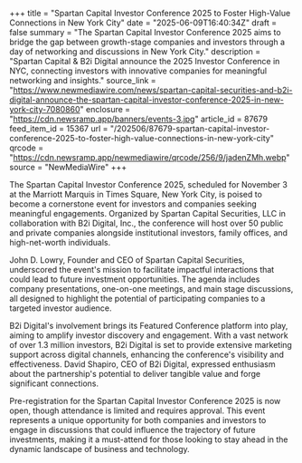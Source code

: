 +++
title = "Spartan Capital Investor Conference 2025 to Foster High-Value Connections in New York City"
date = "2025-06-09T16:40:34Z"
draft = false
summary = "The Spartan Capital Investor Conference 2025 aims to bridge the gap between growth-stage companies and investors through a day of networking and discussions in New York City."
description = "Spartan Capital & B2i Digital announce the 2025 Investor Conference in NYC, connecting investors with innovative companies for meaningful networking and insights."
source_link = "https://www.newmediawire.com/news/spartan-capital-securities-and-b2i-digital-announce-the-spartan-capital-investor-conference-2025-in-new-york-city-7080860"
enclosure = "https://cdn.newsramp.app/banners/events-3.jpg"
article_id = 87679
feed_item_id = 15367
url = "/202506/87679-spartan-capital-investor-conference-2025-to-foster-high-value-connections-in-new-york-city"
qrcode = "https://cdn.newsramp.app/newmediawire/qrcode/256/9/jadenZMh.webp"
source = "NewMediaWire"
+++

<p>The Spartan Capital Investor Conference 2025, scheduled for November 3 at the Marriott Marquis in Times Square, New York City, is poised to become a cornerstone event for investors and companies seeking meaningful engagements. Organized by Spartan Capital Securities, LLC in collaboration with B2i Digital, Inc., the conference will host over 50 public and private companies alongside institutional investors, family offices, and high-net-worth individuals.</p><p>John D. Lowry, Founder and CEO of Spartan Capital Securities, underscored the event's mission to facilitate impactful interactions that could lead to future investment opportunities. The agenda includes company presentations, one-on-one meetings, and main stage discussions, all designed to highlight the potential of participating companies to a targeted investor audience.</p><p>B2i Digital's involvement brings its Featured Conference platform into play, aiming to amplify investor discovery and engagement. With a vast network of over 1.3 million investors, B2i Digital is set to provide extensive marketing support across digital channels, enhancing the conference's visibility and effectiveness. David Shapiro, CEO of B2i Digital, expressed enthusiasm about the partnership's potential to deliver tangible value and forge significant connections.</p><p>Pre-registration for the Spartan Capital Investor Conference 2025 is now open, though attendance is limited and requires approval. This event represents a unique opportunity for both companies and investors to engage in discussions that could influence the trajectory of future investments, making it a must-attend for those looking to stay ahead in the dynamic landscape of business and technology.</p>